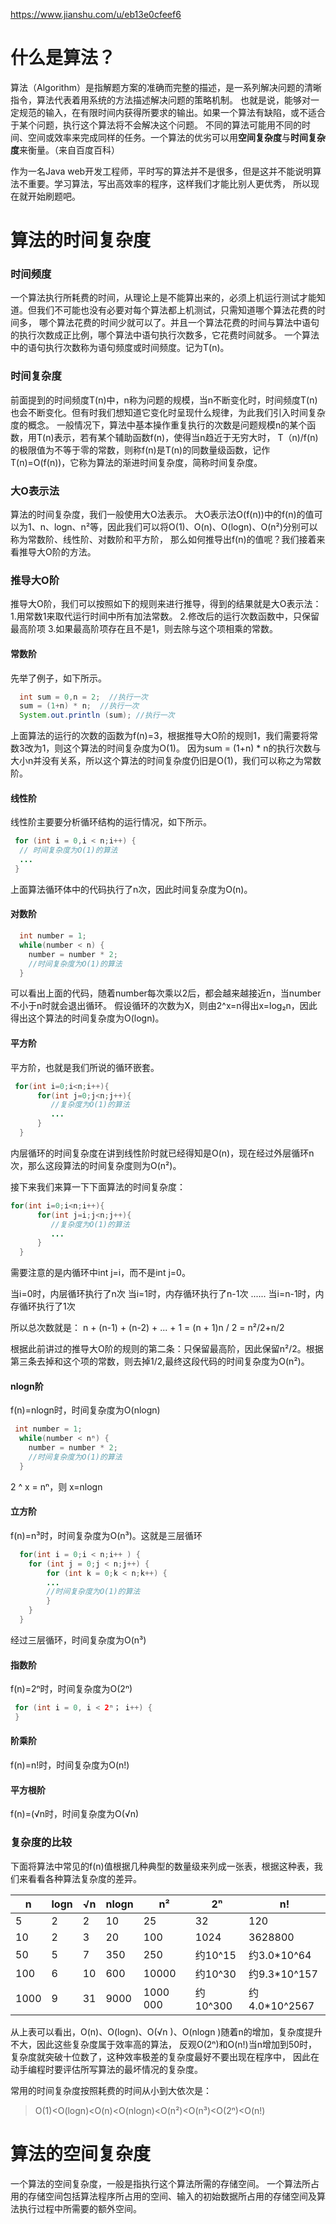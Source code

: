 https://www.jianshu.com/u/eb13e0cfeef6
# 什么是算法？
算法（Algorithm）是指解题方案的准确而完整的描述，是一系列解决问题的清晰指令，算法代表着用系统的方法描述解决问题的策略机制。
也就是说，能够对一定规范的输入，在有限时间内获得所要求的输出。如果一个算法有缺陷，或不适合于某个问题，执行这个算法将不会解决这个问题。
不同的算法可能用不同的时间、空间或效率来完成同样的任务。一个算法的优劣可以用**空间复杂度**与**时间复杂度**来衡量。（来自百度百科）

作为一名Java web开发工程师，平时写的算法并不是很多，但是这并不能说明算法不重要。学习算法，写出高效率的程序，这样我们才能比别人更优秀，
所以现在就开始刷题吧。

# 算法的时间复杂度
### 时间频度
一个算法执行所耗费的时间，从理论上是不能算出来的，必须上机运行测试才能知道。但我们不可能也没有必要对每个算法都上机测试，只需知道哪个算法花费的时间多，
哪个算法花费的时间少就可以了。并且一个算法花费的时间与算法中语句的执行次数成正比例，哪个算法中语句执行次数多，它花费时间就多。
一个算法中的语句执行次数称为语句频度或时间频度。记为T(n)。

### 时间复杂度
前面提到的时间频度T(n)中，n称为问题的规模，当n不断变化时，时间频度T(n)也会不断变化。但有时我们想知道它变化时呈现什么规律，为此我们引入时间复杂度的概念。
一般情况下，算法中基本操作重复执行的次数是问题规模n的某个函数，用T(n)表示，若有某个辅助函数f(n)，使得当n趋近于无穷大时，
T（n)/f(n)的极限值为不等于零的常数，则称f(n)是T(n)的同数量级函数，记作T(n)=O(f(n))，它称为算法的渐进时间复杂度，简称时间复杂度。

### 大O表示法
算法的时间复杂度，我们一般使用大O法表示。
大O表示法O(f(n))中的f(n)的值可以为1、n、logn、n²等，因此我们可以将O(1)、O(n)、O(logn)、O(n²)分别可以称为常数阶、线性阶、对数阶和平方阶，
那么如何推导出f(n)的值呢？我们接着来看推导大O阶的方法。

### 推导大O阶
推导大O阶，我们可以按照如下的规则来进行推导，得到的结果就是大O表示法：
1.用常数1来取代运行时间中所有加法常数。
2.修改后的运行次数函数中，只保留最高阶项
3.如果最高阶项存在且不是1，则去除与这个项相乘的常数。

#### 常数阶
先举了例子，如下所示。
```java
  int sum = 0,n = 2;  //执行一次  
  sum = (1+n) * n;  //执行一次  
  System.out.println (sum); //执行一次 
```
上面算法的运行的次数的函数为f(n)=3，根据推导大O阶的规则1，我们需要将常数3改为1，则这个算法的时间复杂度为O(1)。
因为sum = (1+n) * n的执行次数与大小n并没有关系，所以这个算法的时间复杂度仍旧是O(1)，我们可以称之为常数阶。

#### 线性阶
线性阶主要要分析循环结构的运行情况，如下所示。
```java
 for (int i = 0,i < n;i++) {
  // 时间复杂度为O(1)的算法
  ...
 }
```
上面算法循环体中的代码执行了n次，因此时间复杂度为O(n)。

#### 对数阶
```java
  int number = 1;
  while(number < n) {
    number = number * 2;
    //时间复杂度为O(1)的算法
  }
```
可以看出上面的代码，随着number每次乘以2后，都会越来越接近n，当number不小于n时就会退出循环。
假设循环的次数为X，则由2^x=n得出x=log₂n，因此得出这个算法的时间复杂度为O(logn)。

#### 平方阶
平方阶，也就是我们所说的循环嵌套。
```java
 for(int i=0;i<n;i++){   
      for(int j=0;j<n;j++){
         //复杂度为O(1)的算法
         ... 
      }
  }
```
内层循环的时间复杂度在讲到线性阶时就已经得知是O(n)，现在经过外层循环n次，那么这段算法的时间复杂度则为O(n²)。 

接下来我们来算一下下面算法的时间复杂度：
```java
for(int i=0;i<n;i++){   
      for(int j=i;j<n;j++){
         //复杂度为O(1)的算法
         ... 
      }
  }
```
需要注意的是内循环中int j=i，而不是int j=0。

当i=0时，内层循环执行了n次
当i=1时，内存循环执行了n-1次
......
当i=n-1时，内存循环执行了1次

所以总次数就是：
n + (n-1) + (n-2) + ... + 1 
= (n + 1)n / 2
= n²/2+n/2

根据此前讲过的推导大O阶的规则的第二条：只保留最高阶，因此保留n²/2。根据第三条去掉和这个项的常数，则去掉1/2,最终这段代码的时间复杂度为O(n²)。

#### nlogn阶
f(n)=nlogn时，时间复杂度为O(nlogn)
```java
 int number = 1;
  while(number < nⁿ) {
    number = number * 2;
    //时间复杂度为O(1)的算法
  }
```
2 ^ x = nⁿ，则 x=nlogn

#### 立方阶
f(n)=n³时，时间复杂度为O(n³)。这就是三层循环
```java
  for(int i = 0;i < n;i++ ) {
    for (int j = 0;j < n;j++) {
        for (int k = 0;k < n;k++) {
        ...
        //时间复杂度为O(1)的算法
        }
    }
  }
```
经过三层循环，时间复杂度为O(n³)

#### 指数阶
f(n)=2ⁿ时，时间复杂度为O(2ⁿ)
```java
 for (int i = 0, i < 2ⁿ； i++) {
 }
```

#### 阶乘阶
f(n)=n!时，时间复杂度为O(n!)

#### 平方根阶
f(n)=(√n时，时间复杂度为O(√n)

### 复杂度的比较
下面将算法中常见的f(n)值根据几种典型的数量级来列成一张表，根据这种表，我们来看看各种算法复杂度的差异。

n     | logn | √n  | nlogn | n² | 2ⁿ |  n!
-------- | ----- | ----- | ----- | ----- | -----  | ---
5  | 2   | 2 | 10      |  25   | 32   | 120
10  | 2  | 3 | 20   |  100  | 1024  | 3628800
50  | 5  | 7 | 350  |  250  | 约10^15 | 约3.0*10^64
100  | 6  | 10 | 600  |  10000  | 约10^30 | 约9.3*10^157
1000  | 9  | 31 | 9000  |  1000 000  | 约10^300  | 约4.0*10^2567

从上表可以看出，O(n)、O(logn)、O(√n )、O(nlogn )随着n的增加，复杂度提升不大，因此这些复杂度属于效率高的算法，
反观O(2ⁿ)和O(n!)当n增加到50时，复杂度就突破十位数了，这种效率极差的复杂度最好不要出现在程序中，
因此在动手编程时要评估所写算法的最坏情况的复杂度。

常用的时间复杂度按照耗费的时间从小到大依次是：

> O(1)<O(logn)<O(n)<O(nlogn)<O(n²)<O(n³)<O(2ⁿ)<O(n!)

# 算法的空间复杂度
一个算法的空间复杂度，一般是指执行这个算法所需的存储空间。
一个算法所占用的存储空间包括算法程序所占用的空间、输入的初始数据所占用的存储空间及算法执行过程中所需要的额外空间。








